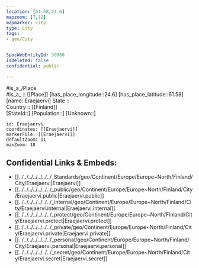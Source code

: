```yaml
---
location: [61.58,24.6] 
mapzoom: [7,12] 
mapmarker: city 
type: City
tags:
- geo/City


SpocWebEntityId: 30060
isDeleted: false
confidential: public

---
```

#is_a_/Place  
#is_a_ :: [[Place]] 
[has_place_longitude::24.6] 
[has_place_latitude::61.58] 
[name::Eraejaervi] 
State ::  
Country :: [[Finland]]  
[StateId::] 
[Population::] 
[Unknown::] 


```leaflet
id: Eraejaervi
coordinates: [[Eraejaervi]] 
markerFile: [[Eraejaervi]] 
defaultZoom: 11 
maxZoom: 18
```


## Confidential Links & Embeds: 
- [[../../../../../../../_Standards/geo/Continent/Europe/Europe~North/Finland/City/Eraejaervi|Eraejaervi]] 
- [[../../../../../../../_public/geo/Continent/Europe/Europe~North/Finland/City/Eraejaervi.public|Eraejaervi.public]] 
- [[../../../../../../../_internal/geo/Continent/Europe/Europe~North/Finland/City/Eraejaervi.internal|Eraejaervi.internal]] 
- [[../../../../../../../_protect/geo/Continent/Europe/Europe~North/Finland/City/Eraejaervi.protect|Eraejaervi.protect]] 
- [[../../../../../../../_private/geo/Continent/Europe/Europe~North/Finland/City/Eraejaervi.private|Eraejaervi.private]] 
- [[../../../../../../../_personal/geo/Continent/Europe/Europe~North/Finland/City/Eraejaervi.personal|Eraejaervi.personal]] 
- [[../../../../../../../_secret/geo/Continent/Europe/Europe~North/Finland/City/Eraejaervi.secret|Eraejaervi.secret]] 
